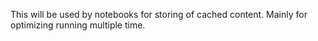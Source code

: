 This will be used by notebooks for storing of cached content. Mainly for optimizing running multiple time.
